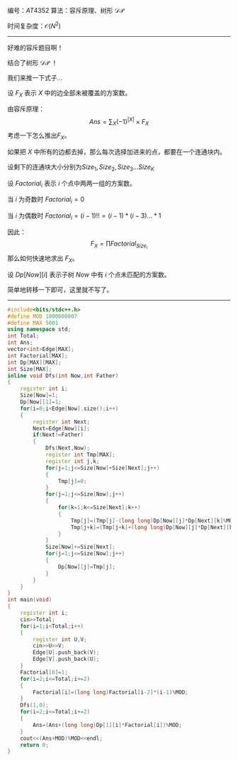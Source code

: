 编号：$AT4352$
算法：容斥原理、树形 $\mathcal{DP}$

时间复杂度：$\mathcal O(N^2)$

------------

好难的容斥题目啊！

结合了树形 $\mathcal{DP}$ ！

我们来推一下式子...

设 $F_X$ 表示 $X$ 中的边全部未被覆盖的方案数。

由容斥原理：
$$
Ans=\sum_X(-1)^{|X|}\times F_X
$$
考虑一下怎么推出$F_X$。

如果把 $X$ 中所有的边都去掉，那么每次选择加进来的点，都要在一个连通块内。

设剩下的连通块大小分别为$Size_1,Size_2,Size_3...Size_K$

设 $Factorial_i$ 表示 $i$ 个点中两两一组的方案数。

当 $i$ 为奇数时 $Factorial_i=0$

当 $i$ 为偶数时 $Factorial_i=(i-1)!!=(i-1)*(i-3)...*1$

因此：
$$
F_X=\prod Factorial_{Size_i}
$$
那么如何快速地求出 $F_X$。

设 $Dp[Now][i]$ 表示子树 $Now$ 中有 $i$ 个点未匹配的方案数。

简单地转移一下即可，这里就不写了。

------------

```cpp
#include<bits/stdc++.h>
#define MOD 1000000007
#define MAX 5001
using namespace std;
int Total;
int Ans;
vector<int>Edge[MAX];
int Factorial[MAX];
int Dp[MAX][MAX];
int Size[MAX];
inline void Dfs(int Now,int Father)
{
	register int i;
	Size[Now]=1;
	Dp[Now][1]=1;
	for(i=0;i<Edge[Now].size();i++)
	{
		register int Next;
		Next=Edge[Now][i];
		if(Next!=Father)
		{
			Dfs(Next,Now);
			register int Tmp[MAX];
			register int j,k;
			for(j=1;j<=Size[Now]+Size[Next];j++)
			{
				Tmp[j]=0;
			}
			for(j=1;j<=Size[Now];j++)
			{
				for(k=1;k<=Size[Next];k++)
				{
					Tmp[j]=(Tmp[j]-(long long)Dp[Now][j]*Dp[Next][k]%MOD*Factorial[k])%MOD;
					Tmp[j+k]=(Tmp[j+k]+(long long)Dp[Now][j]*Dp[Next][k])%MOD;
				}
			}
			Size[Now]+=Size[Next];
			for(j=1;j<=Size[Now];j++)
			{
				Dp[Now][j]=Tmp[j];
			}
		}
	}
}
int main(void)
{
	register int i;
	cin>>Total;
	for(i=1;i<Total;i++)
	{
		register int U,V;
		cin>>U>>V;
		Edge[U].push_back(V);
		Edge[V].push_back(U);
	}
	Factorial[0]=1;
	for(i=2;i<=Total;i+=2)
	{
		Factorial[i]=(long long)Factorial[i-2]*(i-1)%MOD;
	}
	Dfs(1,0);
	for(i=2;i<=Total;i+=2)
	{
		Ans=(Ans+(long long)Dp[1][i]*Factorial[i])%MOD;
	}
	cout<<(Ans+MOD)%MOD<<endl;
	return 0;
}
```

